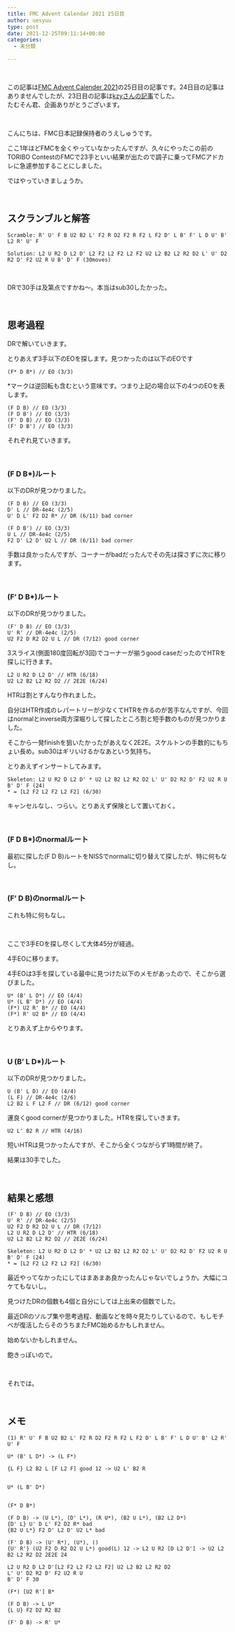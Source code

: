 ```yaml
---
title: FMC Advent Calendar 2021 25日目
author: uesyuu
type: post
date: 2021-12-25T09:11:14+00:00
categories:
  - 未分類

---
```

&nbsp;

この記事は[FMC Advent Calender 2021][1]の25日目の記事です。24日目の記事はありませんでしたが、23日目の記事は[kzyさんの記事][2]でした。  
たむそん君、企画ありがとうございます。

&nbsp;

こんにちは、FMC日本記録保持者のうえしゅうです。

ここ1年ほどFMCを全くやっていなかったんですが、久々にやったこの前のTORIBO ContestのFMCで23手といい結果が出たので調子に乗ってFMCアドカレに急遽参加することにしました。

ではやっていきましょうか。

&nbsp;

## スクランブルと解答

```
Scramble: R' U' F B U2 B2 L' F2 R D2 F2 R F2 L F2 D' L B' F' L D U' B' L2 R' U' F
```
```
Solution: L2 U R2 D L2 D' L2 F2 L2 F2 L2 F2 U2 L2 B2 L2 R2 D2 L' U' D2 R2 D' F2 U2 R U B' D' F (30moves)
```
&nbsp;

DRで30手は及第点ですかね〜。本当はsub30したかった。

&nbsp;

## 思考過程

DRで解いていきます。

とりあえず3手以下のEOを探します。見つかったのは以下のEOです

```
(F* D B*) // EO (3/3)
```

*マークは逆回転も含むという意味です。つまり上記の場合以下の4つのEOを表します。

```
(F D B) // EO (3/3)
(F D B') // EO (3/3)
(F' D B) // EO (3/3)
(F' D B') // EO (3/3)
```

それぞれ見ていきます。

&nbsp;

### (F D B*)ルート

以下のDRが見つかりました。

```
(F D B) // EO (3/3)
D' L // DR-4e4c (2/5)
U' D L' F2 D2 R* // DR (6/11) bad corner

(F D B') // EO (3/3)
U L // DR-4e4c (2/5)
F2 D' L2 D' U2 L // DR (6/11) bad corner
```

手数は良かったんですが、コーナーがbadだったんでその先は探さずに次に移ります。

&nbsp;

### (F&#8217; D B*)ルート

以下のDRが見つかりました。

```
(F' D B) // EO (3/3)
U' R' // DR-4e4c (2/5)
U2 F2 D R2 D2 U L // DR (7/12) good corner
```

3スライス(側面180度回転が3回)でコーナーが揃うgood caseだったのでHTRを探しに行きます。

```
L2 U R2 D L2 D' // HTR (6/18)
U2 L2 B2 L2 R2 D2 // 2E2E (6/24)
```

HTRは割とすんなり作れました。

自分はHTR作成のレパートリーが少なくてHTRを作るのが苦手なんですが、今回はnormalとinverse両方深堀りして探したところ割と短手数のものが見つかりました。

そこから一発finishを狙いたかったがあえなく2E2E。スケルトンの手数的にもちょい長め。sub30はギリいけるかなあという気持ち。

とりあえずインサートしてみます。

```
Skeleton: L2 U R2 D L2 D' * U2 L2 B2 L2 R2 D2 L' U' D2 R2 D' F2 U2 R U B' D' F (24)
* = [L2 F2 L2 F2 L2 F2] (6/30)
```

キャンセルなし、つらい。とりあえず保険として置いておく。

&nbsp;

### (F D B*)のnormalルート

最初に探した(F D B)ルートをNISSでnormalに切り替えて探したが、特に何もなし。

&nbsp;

### (F&#8217; D B)のnormalルート

これも特に何もなし。

&nbsp;

ここで3手EOを探し尽くして大体45分が経過。

4手EOに移ります。

4手EOは3手を探している最中に見つけた以下のメモがあったので、そこから選びました。

```
U* (B' L D*) // EO (4/4)
U* (L B' D*) // EO (4/4)
(F*) U2 R' B* // EO (4/4)
(F*) R' U2 B* // EO (4/4)
```

とりあえず上からやります。

&nbsp;

### U (B&#8217; L D*)ルート

以下のDRが見つかりました。

```
U (B' L D) // EO (4/4)
(L F) // DR-4e4c (2/6)
L2 B2 L F L2 F // DR (6/12) good corner
```

運良くgood cornerが見つかりました。HTRを探していきます。

```
U2 L' B2 R // HTR (4/16)
```

短いHTRは見つかったんですが、そこから全くつながらず1時間が終了。

結果は30手でした。

&nbsp;

## 結果と感想

```
(F' D B) // EO (3/3)
U' R' // DR-4e4c (2/5)
U2 F2 D R2 D2 U L // DR (7/12)
L2 U R2 D L2 D' // HTR (6/18)
U2 L2 B2 L2 R2 D2 // 2E2E (6/24)

Skeleton: L2 U R2 D L2 D' * U2 L2 B2 L2 R2 D2 L' U' D2 R2 D' F2 U2 R U B' D' F (24)
* = [L2 F2 L2 F2 L2 F2] (6/30)
```

最近やってなかったにしてはまあまあ良かったんじゃないでしょうか。大幅にコケてもないし。

見つけたDRの個数も4個と自分にしては上出来の個数でした。

最近DRのソルブ集や思考過程、動画などを時々見たりしているので、もしモチベが復活したらそのうちまたFMC始めるかもしれません。

始めないかもしれません。

飽きっぽいので。

&nbsp;

それでは。

&nbsp;

## メモ

```
(1) R' U' F B U2 B2 L' F2 R D2 F2 R F2 L F2 D' L B' F' L D U' B' L2 R' U' F

U* (B' L D*) -> (L F*)

{L F} L2 B2 L [F L2 F] good 12 -> U2 L' B2 R


U* (L B' D*)


(F* D B*)

(F D B) -> (U L*), (D' L*), (R U*), (B2 U L*), (B2 L2 D*)
{D' L} U' D L' F2 D2 R* bad
{B2 U L*} F2 D' L2 D' U2 L* bad

(F' D B) -> (U' R*), (U*), ()
{U' R'} (U2 F2 D R2 D2 U L*) good(L) 12 -> L2 U R2 [D L2 D'] -> U2 L2 B2 L2 R2 D2 2E2E 24

L2 U R2 D L2 D'[L2 F2 L2 F2 L2 F2] U2 L2 B2 L2 R2 D2
L' U' D2 R2 D' F2 U2 R U
B' D' F 30

(F*) [U2 R'] B*

(F D B) -> L U*
{L U} F2 D2 R2 B2

(F' D B) -> R' U*
```

&nbsp;

 [1]: https://adventar.org/calendars/6164
 [2]: https://kzykzy33550336.blogspot.com/2021/12/fmc-advent-calendar-2021-23.html